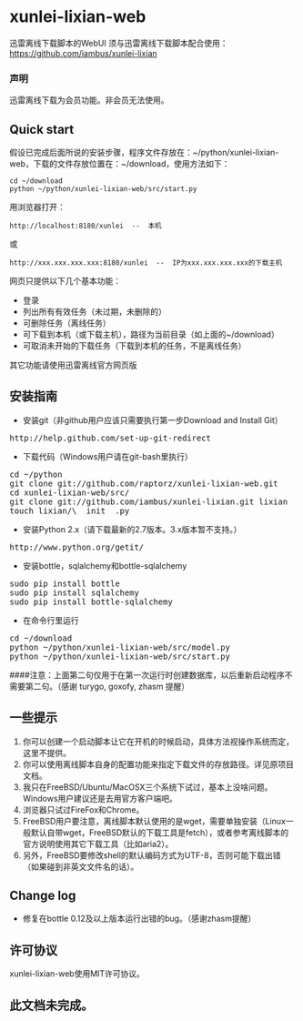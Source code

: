 xunlei-lixian-web
=================

迅雷离线下载脚本的WebUI
须与迅雷离线下载脚本配合使用： https://github.com/iambus/xunlei-lixian

### 声明
迅雷离线下载为会员功能。非会员无法使用。

Quick start
-----------

假设已完成后面所说的安装步骤，程序文件存放在：~/python/xunlei-lixian-web，下载的文件存放位置在：~/download，使用方法如下：

    cd ~/download  
    python ~/python/xunlei-lixian-web/src/start.py

用浏览器打开：

    http://localhost:8180/xunlei  --  本机

或

    http://xxx.xxx.xxx.xxx:8180/xunlei  --  IP为xxx.xxx.xxx.xxx的下载主机


网页只提供以下几个基本功能：

* 登录
* 列出所有有效任务（未过期，未删除的）
* 可删除任务（离线任务）
* 可下载到本机（或下载主机），路径为当前目录（如上面的~/download）
* 可取消未开始的下载任务（下载到本机的任务，不是离线任务）

其它功能请使用迅雷离线官方网页版

安装指南
--------

* 安装git（非github用户应该只需要执行第一步Download and Install Git）
<pre>
http://help.github.com/set-up-git-redirect
</pre>
* 下载代码（Windows用户请在git-bash里执行）
<pre>
cd ~/python
git clone git://github.com/raptorz/xunlei-lixian-web.git
cd xunlei-lixian-web/src/
git clone git://github.com/iambus/xunlei-lixian.git lixian
touch lixian/\__init__.py
</pre>
* 安装Python 2.x（请下载最新的2.7版本。3.x版本暂不支持。）
<pre>
http://www.python.org/getit/
</pre>
* 安装bottle，sqlalchemy和bottle-sqlalchemy
<pre>
sudo pip install bottle
sudo pip install sqlalchemy
sudo pip install bottle-sqlalchemy
</pre>

* 在命令行里运行
<pre>
cd ~/download
python ~/python/xunlei-lixian-web/src/model.py
python ~/python/xunlei-lixian-web/src/start.py
</pre>

####注意：上面第二句仅用于在第一次运行时创建数据库，以后重新启动程序不需要第二句。（感谢 turygo, goxofy, zhasm 提醒）

一些提示
--------

1. 你可以创建一个启动脚本让它在开机的时候启动，具体方法视操作系统而定，这里不提供。
1. 你可以使用离线脚本自身的配置功能来指定下载文件的存放路径。详见原项目文档。
1. 我只在FreeBSD/Ubuntu/MacOSX三个系统下试过，基本上没啥问题。Windows用户建议还是去用官方客户端吧。
1. 浏览器只试过FireFox和Chrome。
1. FreeBSD用户要注意，离线脚本默认使用的是wget，需要单独安装（Linux一般默认自带wget，FreeBSD默认的下载工具是fetch），或者参考离线脚本的官方说明使用其它下载工具（比如aria2）。
1. 另外，FreeBSD要修改shell的默认编码方式为UTF-8，否则可能下载出错（如果碰到非英文文件名的话）。


Change log
----------

* 修复在bottle 0.12及以上版本运行出错的bug。（感谢zhasm提醒）

许可协议
--------

xunlei-lixian-web使用MIT许可协议。

此文档未完成。
--------------

